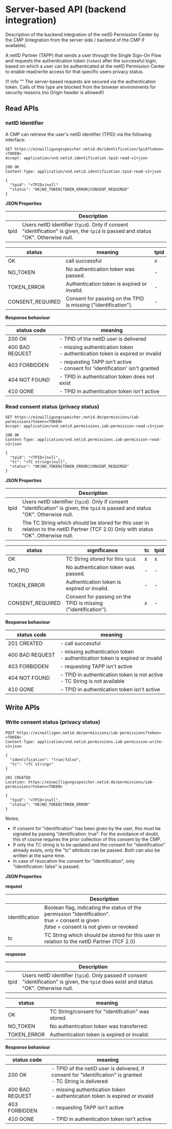 # Server-based API (backend integration)

Description of the backend integration of the netID Permission Center by the CMP (integration from the server side / backend of the CMP if available).

A netID Partner (TAPP) that sends a user through the Single Sign-On Flow and requests the authentication token (`token`) after the successful login, based on which a user can be authenticated at the netID Permission Center to enable read/write access for that specific users privacy status.



!!! info  ""
    The server-based requests are secured via the authentication token.
    Calls of this type are blocked from the browser environments for security reasons (no Origin header is allowed!)

## Read APIs

### netID Identifier

A CMP can retrieve the user's netID identifier (TPID) via the following interface:

``` shell
GET https://einwilligungsspeicher.netid.de/identification/tpid?token=<TOKEN>
Accept: application/vnd.netid.identification.tpid-read-v1+json
```

``` shell
200 OK
Content-Type: application/vnd.netid.identification.tpid-read-v1+json

{
  "tpid": "<TPID>|null"
  "status": "OK|NO_TOKEN|TOKEN_ERROR|CONSENT_REQUIRED"
}
```

**JSON Properties**

| |Description|
|---|---|
| tpid | Users netID identifier (`tpid`). Only if consent "identification" is given, the `tpid` is passed and status "OK". Otherwise null. |

| status | meaning | tpid |
| ----------- | ----------- | ----------- |
| OK | call successful | x |
| NO_TOKEN | No authentication token was passed. | - |
| TOKEN_ERROR | Authentication token is expired or invalid. | - |
| CONSENT_REQUIRED | Consent for passing on the TPID is missing ("identification"). | - |

**Response behaviour**

| status code | meaning |
| ----------- | ----------- |
| 200 OK | - TPID of the netID user is delivered | 
| 400 BAD REQUEST | - missing authentication token <br> - authentication token is expired or invalid | 
| 403 FORBIDDEN | - requesting TAPP isn't active <br> - consent for 'identification' isn't granted |
| 404 NOT FOUND | - TPID in authentication token does not exist |
| 410 GONE | - TPID in authentication token isn't active |

### Read consent status (privacy status)

``` shell
GET https://einwilligungsspeicher.netid.de/permissions/iab-permissions?token=<TOKEN>
Accept: application/vnd.netid.permissions.iab-permission-read-v1+json
```

``` shell
200 OK
Content-Type: application/vnd.netid.permissions.iab-permission-read-v1+json

{
  "tpid": "<TPID>|null",
  "tc": "<TC string>|null",
  "status": "OK|NO_TOKEN|TOKEN_ERROR|CONSENT_REQUIRED"
}
```

**JSON Properties**

| |Description|
|---|---|
| tpid | Users netID identifier (`tpid`). Only if consent "identification" is given, the `tpid` is passed and status "OK". Otherwise null. |
| tc | The TC String which should be stored for  this user in relation to the netID Partner (TCF 2.0) Only with status "OK". Otherwise null. |

| status | significance | tc | tpid |
| ----------- | ----------- | ----------- | ----------- |
| OK | TC String stored for this `tpid`. | x | x |
| NO_TPID | No authentication token was passed. | - | - |
| TOKEN_ERROR | Authentication token is expired or invalid. | - | - |
| CONSENT_REQUIRED | Consent for passing on the TPID is missing ("identification"). | x | - |

**Response behaviour**

| status code | meaning |
| ----------- | ----------- |
| 201 CREATED | - call successful | 
| 400 BAD REQUEST | - missing authentication token <br> - authentication token is expired or invalid | 
| 403 FORBIDDEN | - requesting TAPP isn't active  |
| 404 NOT FOUND | - TPID in authentication token is not active <br> - TC String is not available |
| 410 GONE | - TPID in authentication token isn't active |

## Write APIs
### Write consent status (privacy status)

``` shell
POST https://einwilligen.netid.de/permissions/iab-permissions?token=<TOKEN>
Content-Type: application/vnd.netid.permissions.iab-permission-write-v1+json

{
  "identification": "true|false",
  "tc": "<TC string>"
}
```

``` shell
201 CREATED
Location: https://einwilligungsspeicher.netid.de/permissions/iab-permissions?token=<TOKEN>

{
  "tpid": "<TPID>|null",
  "status": "OK|NO_TOKEN|TOKEN_ERROR"
}
```

Notes:

- If consent for "identification" has been given by the user, this must be signaled by passing "identification: true". For the avoidance of doubt, this of course requires the prior collection of this consent by the CMP.
- If only the TC string is to be updated and the consent for "identification" already exists, only the "tc" attribute can be passed. Both can also be written at the same time.
- In case of revocation the consent for "identification", only "identification: false" is passed.

**JSON Properties**

**request**

| |Description|
|---|---|
| identification | Boolean flag, indicating the status of the permission "Identification". <br>*true* = consent is given <br> *false* = consent is not given or revoked |
| tc | TC String which should be stored for this user in relation to the netID Partner (TCF 2.0) |

**response**

| |Description|
|---|---|
| tpid | Users netID identifier (`tpid`). Only passed if consent "identification" is given, the `tpid` does exist and status "OK". Otherwise null.|

| status | meaning |
| ----------- | ----------- |
| OK | TC String/consent for "identifcation" was stored. |
| NO_TOKEN | No authentication token was transferred. |
| TOKEN_ERROR | Authentication token is expired or invalid. |

**Response behaviour**

| status code | meaning |
| ----------- | ----------- |
| 200 OK | - TPID of the netID user is delivered, if consent for "identification" is granted <br> - TC String is delivered | 
| 400 BAD REQUEST | - missing authentication token <br> - authentication token is expired or invalid | 
| 403 FORBIDDEN | - requesting TAPP isn't active  |
| 410 GONE | - TPID in authentication token isn't active |
